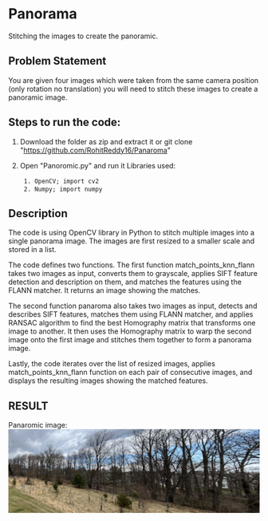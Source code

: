 # Panorama
Stitching the images to create the panoramic.

## Problem Statement
You are given four images which were taken from the same camera position (only rotation no translation) you will need to stitch these images to create a panoramic image.

## Steps to run the code:

1. Download the folder as zip and extract it or git clone "https://github.com/RohitReddy16/Panaroma"
2. Open "Panoromic.py" and run it 
    Libraries used:
        
        1. OpenCV; import cv2
        2. Numpy; import numpy


## Description 

The code is using OpenCV library in Python to stitch multiple images into a single panorama image. The images are first resized to a smaller scale and stored in a list.

The code defines two functions. The first function match_points_knn_flann takes two images as input, converts them to grayscale, applies SIFT feature detection and description on them, and matches the features using the FLANN matcher. It returns an image showing the matches.

The second function panaroma also takes two images as input, detects and describes SIFT features, matches them using FLANN matcher, and applies RANSAC algorithm to find the best Homography matrix that transforms one image to another. It then uses the Homography matrix to warp the second image onto the first image and stitches them together to form a panorama image.

Lastly, the code iterates over the list of resized images, applies match_points_knn_flann function on each pair of consecutive images, and displays the resulting images showing the matched features.

## RESULT
Panaromic image: 
![alt text](panaroma.jpg)
